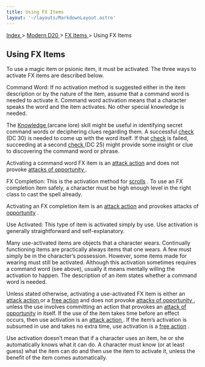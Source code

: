 ```yaml
---
title: Using FX Items
layout: '~/layouts/MarkdownLayout.astro'
---
```


[ Index ](/) > [ Modern D20 ](/modern.d20.srd) > [ FX Items ](/modern.d20.srd/fx.items) > Using FX Items

##  Using FX Items

To use a magic item or psionic item, it must be activated. The three ways to
activate FX items are described below.

Command Word: If no activation method is suggested either in the item
description or by the nature of the item, assume that a command word is needed
to activate it. Command word activation means that a character speaks the word
and the item activates. No other special knowledge is needed.

The [ Knowledge ](/modern.d20.srd/skills/knowledge) (arcane lore) skill might
be useful in identifying secret command words or deciphering clues regarding
them. A successful [ check ](/modern.d20.srd/skills/skill.basics)
(DC 30) is needed to come up with the word itself. If that [ check](/modern.d20.srd/skills/skill.basics) is failed, succeeding at a
second [ check ](/modern.d20.srd/skills/skill.basics) (DC 25) might
provide some insight or clue to discovering the command word or phrase.

Activating a command word FX item is an [ attack action](/modern.d20.srd/combat/attack.actions) and does not provoke [ attacks of opportunity ](/modern.d20.srd/combat/attacks.of.opportunity) .

FX Completion: This is the activation method for [ scrolls](/modern.d20.srd/fx.items/scrolls) . To use an FX completion item safely, a
character must be high enough level in the right class to cast the spell
already.

Activating an FX completion item is an [ attack action](/modern.d20.srd/combat/attack.actions) and provokes attacks of [ opportunity](/modern.d20.srd/combat/attacks.of.opportunity) .

Use Activated: This type of item is activated simply by use. Use activation is
generally straightforward and self-explanatory.

Many use-activated items are objects that a character wears. Continually
functioning items are practically always items that one wears. A few must
simply be in the character’s possession. However, some items made for wearing
must still be activated. Although this activation sometimes requires a command
word (see above), usually it means mentally willing the activation to happen.
The description of an item states whether a command word is needed.

Unless stated otherwise, activating a use-activated FX item is either an [attack action ](/modern.d20.srd/combat/attack.actions) or a [ free action](/modern.d20.srd/combat/action.types) and does not provoke [ attacks of opportunity ](/modern.d20.srd/combat/attacks.of.opportunity) , unless the use
involves committing an action that provokes an [ attack of opportunity](/modern.d20.srd/combat/attacks.of.opportunity) in itself. If the use of the
item takes time before an effect occurs, then use activation is an [ attack action ](/modern.d20.srd/combat/attack.actions) . If the item’s activation is
subsumed in use and takes no extra time, use activation is a [ free action](/modern.d20.srd/combat/action.types) .

Use activation doesn’t mean that if a character uses an item, he or she
automatically knows what it can do. A character must know (or at least guess)
what the item can do and then use the item to activate it, unless the benefit
of the item comes automatically.

